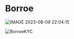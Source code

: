 # Borroe


![IMAGE 2023-08-09 22:04:15](https://github.com/Block-Audit-Report/Borroe/assets/121312707/88463601-dde2-4bb9-9630-e77072a32a81)


![BorroeKYC](https://github.com/Block-Audit-Report/Borroe/assets/121312707/598e42a7-b0be-4f97-a088-4a6964283684)


